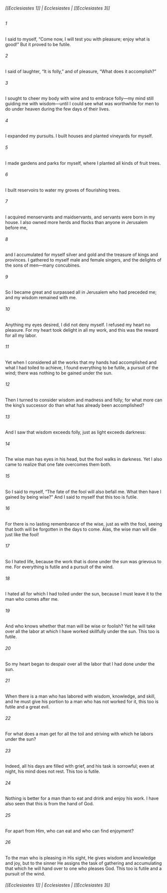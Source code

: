 ###### [[Ecclesiastes 1]] | Ecclesiastes | [[Ecclesiastes 3]]

###### 1
I said to myself, “Come now, I will test you with pleasure; enjoy what is good!” But it proved to be futile.
###### 2
I said of laughter, “It is folly,” and of pleasure, “What does it accomplish?”
###### 3
I sought to cheer my body with wine and to embrace folly—my mind still guiding me with wisdom—until I could see what was worthwhile for men to do under heaven during the few days of their lives.
###### 4
I expanded my pursuits. I built houses and planted vineyards for myself.
###### 5
I made gardens and parks for myself, where I planted all kinds of fruit trees.
###### 6
I built reservoirs to water my groves of flourishing trees.
###### 7
I acquired menservants and maidservants, and servants were born in my house. I also owned more herds and flocks than anyone in Jerusalem before me,
###### 8
and I accumulated for myself silver and gold and the treasure of kings and provinces. I gathered to myself male and female singers, and the delights of the sons of men—many concubines.
###### 9
So I became great and surpassed all in Jerusalem who had preceded me; and my wisdom remained with me.
###### 10
Anything my eyes desired, I did not deny myself. I refused my heart no pleasure. For my heart took delight in all my work, and this was the reward for all my labor.
###### 11
Yet when I considered all the works that my hands had accomplished and what I had toiled to achieve, I found everything to be futile, a pursuit of the wind; there was nothing to be gained under the sun.
###### 12
Then I turned to consider wisdom and madness and folly; for what more can the king’s successor do than what has already been accomplished?
###### 13
And I saw that wisdom exceeds folly, just as light exceeds darkness:
###### 14
The wise man has eyes in his head, but the fool walks in darkness. Yet I also came to realize that one fate overcomes them both.
###### 15
So I said to myself, “The fate of the fool will also befall me. What then have I gained by being wise?” And I said to myself that this too is futile.
###### 16
For there is no lasting remembrance of the wise, just as with the fool, seeing that both will be forgotten in the days to come. Alas, the wise man will die just like the fool!
###### 17
So I hated life, because the work that is done under the sun was grievous to me. For everything is futile and a pursuit of the wind.
###### 18
I hated all for which I had toiled under the sun, because I must leave it to the man who comes after me.
###### 19
And who knows whether that man will be wise or foolish? Yet he will take over all the labor at which I have worked skillfully under the sun. This too is futile.
###### 20
So my heart began to despair over all the labor that I had done under the sun.
###### 21
When there is a man who has labored with wisdom, knowledge, and skill, and he must give his portion to a man who has not worked for it, this too is futile and a great evil.
###### 22
For what does a man get for all the toil and striving with which he labors under the sun?
###### 23
Indeed, all his days are filled with grief, and his task is sorrowful; even at night, his mind does not rest. This too is futile.
###### 24
Nothing is better for a man than to eat and drink and enjoy his work. I have also seen that this is from the hand of God.
###### 25
For apart from Him, who can eat and who can find enjoyment?
###### 26
To the man who is pleasing in His sight, He gives wisdom and knowledge and joy, but to the sinner He assigns the task of gathering and accumulating that which he will hand over to one who pleases God. This too is futile and a pursuit of the wind.

###### [[Ecclesiastes 1]] | Ecclesiastes | [[Ecclesiastes 3]]
